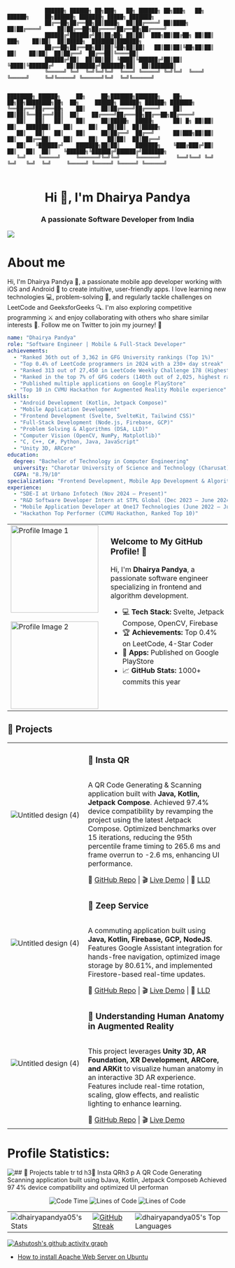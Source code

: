 ```
            ██████╗ ██████╗ ██╗███╗   ██╗ ██████╗ ██╗███╗   ██╗ ██████╗     ██╗██████╗ ███████╗ █████╗ ███████╗
            ██╔══██╗██╔══██╗██║████╗  ██║██╔════╝ ██║████╗  ██║██╔════╝     ██║██╔══██╗██╔════╝██╔══██╗██╔════╝
            ██████╔╝██████╔╝██║██╔██╗ ██║██║  ███╗██║██╔██╗ ██║██║  ███╗    ██║██║  ██║█████╗  ███████║███████╗
            ██╔══██╗██╔══██╗██║██║╚██╗██║██║   ██║██║██║╚██╗██║██║   ██║    ██║██║  ██║██╔══╝  ██╔══██║╚════██║
            ██████╔╝██║  ██║██║██║ ╚████║╚██████╔╝██║██║ ╚████║╚██████╔╝    ██║██████╔╝███████╗██║  ██║███████║
            ╚═════╝ ╚═╝  ╚═╝╚═╝╚═╝  ╚═══╝ ╚═════╝ ╚═╝╚═╝  ╚═══╝ ╚═════╝     ╚═╝╚═════╝ ╚══════╝╚═╝  ╚═╝╚══════╝
                                                                                                       

████████╗ ██████╗     ██╗     ██╗███████╗███████╗    ██╗    ██╗██╗████████╗██╗  ██╗     ██████╗ ██████╗ ██████╗ ███████╗
╚══██╔══╝██╔═══██╗    ██║     ██║██╔════╝██╔════╝    ██║    ██║██║╚══██╔══╝██║  ██║    ██╔════╝██╔═══██╗██╔══██╗██╔════╝
   ██║   ██║   ██║    ██║     ██║█████╗  █████╗      ██║ █╗ ██║██║   ██║   ███████║    ██║     ██║   ██║██║  ██║█████╗  
   ██║   ██║   ██║    ██║     ██║██╔══╝  ██╔══╝      ██║███╗██║██║   ██║   ██╔══██║    ██║     ██║   ██║██║  ██║██╔══╝  
   ██║   ╚██████╔╝    ███████╗██║██║     ███████╗    ╚███╔███╔╝██║   ██║   ██║  ██║    ╚██████╗╚██████╔╝██████╔╝███████╗
   ╚═╝    ╚═════╝     ╚══════╝╚═╝╚═╝     ╚══════╝     ╚══╝╚══╝ ╚═╝   ╚═╝   ╚═╝  ╚═╝     ╚═════╝ ╚═════╝ ╚═════╝ ╚══════╝
                                                                                                                                                                                                                                                                                                                                        
```
<h1 align="center">Hi 👋, I'm Dhairya Pandya</h1>
<h3 align="center">A passionate Software Developer from India</h3>

![](https://komarev.com/ghpvc/?username=dhairyapandya05&color=2dba4e)

# About me

Hi, I'm Dhairya Pandya 👋, a passionate mobile app developer working with iOS and Android 📱 to create intuitive, user-friendly apps. I love learning new technologies 💻, problem-solving 🧩, and regularly tackle challenges on LeetCode and GeeksforGeeks 🔍. I'm also exploring competitive programming ⚔️ and enjoy collaborating with others who share similar interests 🤝. Follow me on Twitter to join my journey! 🌈



```yaml
name: "Dhairya Pandya"
role: "Software Engineer | Mobile & Full-Stack Developer"
achievements:
  - "Ranked 36th out of 3,362 in GFG University rankings (Top 1%)"
  - "Top 0.4% of LeetCode programmers in 2024 with a 230+ day streak"
  - "Ranked 313 out of 27,450 in LeetCode Weekly Challenge 178 (Highest rated: 1546)"
  - "Ranked in the top 7% of GFG coders (140th out of 2,025, highest rating: 1816)"
  - "Published multiple applications on Google PlayStore"
  - "Top 10 in CVMU Hackathon for Augmented Reality Mobile experience"
skills:
  - "Android Development (Kotlin, Jetpack Compose)"
  - "Mobile Application Development"
  - "Frontend Development (Svelte, SvelteKit, Tailwind CSS)"
  - "Full-Stack Development (Node.js, Firebase, GCP)"
  - "Problem Solving & Algorithms (DSA, LLD)"
  - "Computer Vision (OpenCV, NumPy, Matplotlib)"
  - "C, C++, C#, Python, Java, JavaScript"
  - "Unity 3D, ARCore"
education:
  degree: "Bachelor of Technology in Computer Engineering"
  university: "Charotar University of Science and Technology (Charusat)"
  CGPA: "8.79/10"
specialization: "Frontend Development, Mobile App Development & Algorithm Design"
experience:
  - "SDE-I at Urbano Infotech (Nov 2024 – Present)"
  - "R&D Software Developer Intern at STPL Global (Dec 2023 – June 2024)"
  - "Mobile Application Developer at One17 Technologies (June 2022 – July 2022)"
  - "Hackathon Top Performer (CVMU Hackathon, Ranked Top 10)"

```
<table>
  <tr>
    <td style="vertical-align: top; padding-right: 20px;">
      <img src="https://github.com/user-attachments/assets/82af47fe-c58e-4792-a0d0-181b85535171" width="200" alt="Profile Image 1" />
      <br /><br />
      <img src="https://github.com/user-attachments/assets/e9441668-c1a9-4afa-a307-adee3160cc84" width="200" alt="Profile Image 2" />
    </td>
    <td style="vertical-align: top;">
      <h3>Welcome to My GitHub Profile! 👋</h3>
      <p>
        Hi, I'm <strong>Dhairya Pandya</strong>, a passionate software engineer specializing in frontend and algorithm development.
      </p>
      <ul>
        <li>💻 <strong>Tech Stack:</strong> Svelte, Jetpack Compose, OpenCV, Firebase</li>
        <li>🏆 <strong>Achievements:</strong> Top 0.4% on LeetCode, 4-Star Coder</li>
        <li>🚀 <strong>Apps:</strong> Published on Google PlayStore</li>
        <li>📈 <strong>GitHub Stats:</strong> 1000+ commits this year</li>
      </ul>
    </td>
  </tr>
</table>


## 🚀 Projects

<table>
  <tr>
    <td width="35%">
      <img src="https://dhairyapandya.vercel.app/static/media/QRCodeimg.5a23123fb00ee81e7aa8.png" alt="Untitled design (4)" style="max-width: 100%;">
    </td>
    <td width="65%">
      <h3>📱 Insta QR</h3> <img src="https://img.shields.io/badge/Tech-%20Java Kotlin-2DBA4E" alt="">
      <p>
        A QR Code Generating & Scanning application built with <b>Java, Kotlin, Jetpack Compose</b>.
        Achieved 97.4% device compatibility by revamping the project using the latest Jetpack Compose.
        Optimized benchmarks over 15 iterations, reducing the 95th percentile frame timing to 265.6 ms and 
        frame overrun to -2.6 ms, enhancing UI performance.
      </p>
      🔗 <a href="https://github.com/dhairyapandya05/QR_CodeScanner_and_Generater_JetpackCompose">GitHub Repo</a> | 🎬 <a href="https://youtu.be/5u7sS0bnkZs">Live Demo</a> | 📜 <a href="https://dev.to/dhairyapandya/how-am-i-4kn7">LLD</a>
    </td>
  </tr>

  <tr>
    <td width="35%">
      <img src="https://dhairyapandya.vercel.app/static/media/zeepservicesBG.b3f16d4d6181a511f380.jpg" alt="Untitled design (4)" style="max-width: 100%;">
    </td>
    <td width="65%">
      <h3>🚖 Zeep Service</h3> <img src="https://img.shields.io/badge/Tech-%20Jetpack%20Compose-2DBA4E" alt="">
      <p>
        A commuting application built using <b>Java, Kotlin, Firebase, GCP, NodeJS</b>.  
        Features Google Assistant integration for hands-free navigation, optimized image storage by 80.61%, and 
        implemented Firestore-based real-time updates.
      </p>
      🔗 <a href="https://github.com/dhairyapandya05/Van-Service">GitHub Repo</a> | 🎬 <a href="https://youtu.be/m9zD_PR5E1Q">Live Demo</a> | 📜 <a href="https://dev.to/dhairyapandya/zeep-service-your-travel-partnerlow-level-design-61">LLD</a>
    </td>
  </tr>

  <tr>
    <td width="35%">
      <img src="https://user-images.githubusercontent.com/75428863/230477565-b625f406-5324-4bcd-92c5-49521187ec55.jpg" alt="Untitled design (4)" style="max-width: 100%;">
    </td>
    <td width="65%">
      <h3>🦴 Understanding Human Anatomy in Augmented Reality</h3> <img src="https://img.shields.io/badge/Tech-%20Unity AR Core-2DBA4E" alt="">
      <p>
        This project leverages <b>Unity 3D, AR Foundation, XR Development, ARCore, and ARKit</b> to visualize human anatomy in an interactive 3D AR experience. 
        Features include real-time rotation, scaling, glow effects, and realistic lighting to enhance learning.
      </p>
      🔗 <a href="https://github.com/dhairyapandya05/HumanAnatomyUsingAR">GitHub Repo</a> | 🎬 <a href="https://youtu.be/yvOksePyN5g">Live Demo</a>
    </td>
  </tr>
</table>






# Profile Statistics:

![## 🚀 Projects table tr td h3📱 Insta QRh3 p A QR Code Generating   Scanning application built using bJava, Kotlin, Jetpack Composeb  Achieved 97 4% device compatibility and optimized UI performan](https://github.com/user-attachments/assets/ef28e654-7859-4962-8cf4-253c17f0272d)

<div align="center">
  <img src="http://img.shields.io/badge/Code%20Time-1%2C200%20hrs%2045%20mins-blue" alt="Code Time" />
  <img src="https://img.shields.io/badge/From%20Hello%20World%20I%27ve%20Written-24.7%20million%20lines%20of%20code-blue" alt="Lines of Code" />
  <img src="https://img.shields.io/badge/-right-2DBA4E" alt="Lines of Code" /> 
</div>

<table style="border-collapse: collapse; border: none;">
  <tr>
    <td style="border: none;">
      <img src="https://github-readme-stats.vercel.app/api?username=dhairyapandya05&theme=blue-green&show_icons=true&hide_border=true&count_private=true" alt="dhairyapandya05's Stats" />
    </td>
    <td style="border: none;">
    <a href="https://git.io/streak-stats"><img src="https://github-readme-streak-stats-black-eight.vercel.app?user=dhairyapandya05&theme=hacker&hide_border=true&background=000000" alt="GitHub Streak" /></a>
    </td>
    <td style="border: none;">
      <img src="https://github-readme-stats.vercel.app/api/top-langs/?username=dhairyapandya05&theme=blue-green&show_icons=true&hide_border=true&layout=compact" alt="dhairyapandya05's Top Languages" />
    </td>
  </tr>
</table>


[![Ashutosh's github activity graph](https://github-readme-activity-graph.vercel.app/graph?username=dhairyapandya05&theme=github-compact&custom_title=My%20contribution%20Graph&hide_border=true&title_color=2DBA4E&color=2DBA4E)](https://github.com/ashutosh00710/github-readme-activity-graph)

<div>


<!-- BLOG-POST-LIST:START -->
- [How to install Apache Web Server on Ubuntu](https://medium.com/@dhairyapandya05/how-to-install-apache-web-server-on-ubuntu-eb21f3f966c?source=rss-ed1d686b5ebd------2)
<!-- BLOG-POST-LIST:END -->



